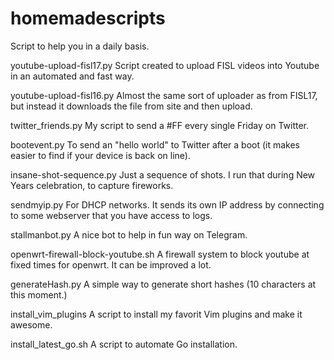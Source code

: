 # homemadescripts
Script to help you in a daily basis.

youtube-upload-fisl17.py
 Script created to upload FISL videos into Youtube in an automated
 and fast way.

youtube-upload-fisl16.py
 Almost the same sort of uploader as from FISL17, but instead
 it downloads the file from site and then upload.

twitter_friends.py
 My script to send a #FF every single Friday on Twitter.

bootevent.py
 To send an "hello world" to Twitter after a boot (it makes easier
 to find if your device is back on line).

insane-shot-sequence.py
 Just a sequence of shots.  I run that during New Years celebration,
 to capture fireworks.

sendmyip.py
 For DHCP networks.  It sends its own IP address by connecting to
 some webserver that you have access to logs.

stallmanbot.py
 A nice bot to help in fun way on Telegram.

 openwrt-firewall-block-youtube.sh
  A firewall system to block youtube at fixed times for openwrt.
  It can be improved a lot.

generateHash.py
  A simple way to generate short hashes (10 characters at this moment.)

install_vim_plugins
  A script to install my favorit Vim plugins and make it awesome.

install_latest_go.sh
  A script to automate Go installation.
